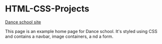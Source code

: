 # HTML-CSS-Projects


[Dance school site](https://github.com/KrisHod/HTML-CSS-Projects/tree/master/One-Page%20Website)

This page is an example home page for Dance school. It's styled using CSS and contains a navbar, image containers, a nd a form.
